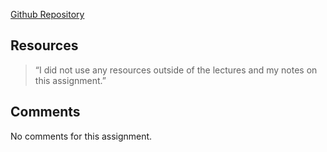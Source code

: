[Github Repository](https://github.com/Reggiepeled/hw_mq_peled_reggie)

## Resources
> “I did not use any
resources outside of the lectures and my notes on this assignment.”

## Comments
No comments for this assignment.
